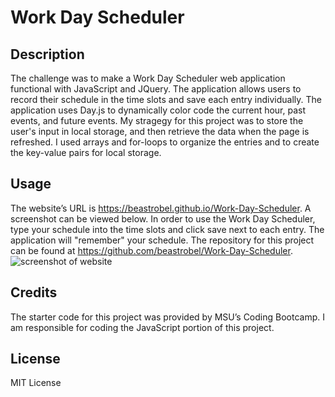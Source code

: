 # Work Day Scheduler

## Description

The challenge was to make a Work Day Scheduler web application functional with JavaScript and JQuery. The application allows users to record their schedule in the time slots and save each entry individually. The application uses Day.js to dynamically color code the current hour, past events, and future events. My stragegy for this project was to store the user's input in local storage, and then retrieve the data when the page is refreshed. I used arrays and for-loops to organize the entries and to create the key-value pairs for local storage.  

## Usage

The website’s URL is https://beastrobel.github.io/Work-Day-Scheduler. A screenshot can be viewed below. In order to use the Work Day Scheduler, type your schedule into the time slots and click save next to each entry. The application will "remember" your schedule. The repository for this project can be found at https://github.com/beastrobel/Work-Day-Scheduler.
![screenshot of website](./Work-Day-Scheduler.png)

## Credits

The starter code for this project was provided by MSU’s Coding Bootcamp. I am responsible for coding the JavaScript portion of this project.

## License

MIT License
